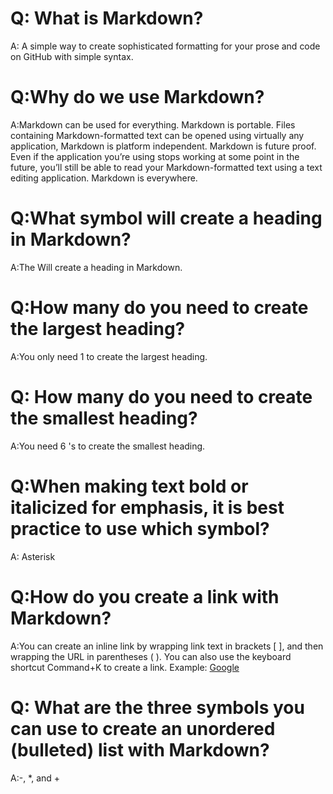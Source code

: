 # Q: What is Markdown?

A: A simple way to create sophisticated formatting for your prose and code on GitHub with simple syntax.

# Q:Why do we use Markdown?

A:Markdown can be used for everything. Markdown is portable. Files containing Markdown-formatted text can be opened using virtually any application, Markdown is platform independent. Markdown is future proof. Even if the application you’re using stops working at some point in the future, you’ll still be able to read your Markdown-formatted text using a text editing application. Markdown is everywhere.

# Q:What symbol will create a heading in Markdown?

A:The   Will create a heading in Markdown.

# Q:How many do you need to create the largest heading?

A:You only need 1   to create the largest heading.

# Q: How many do you need to create the smallest heading?

A:You need 6  's to create the smallest heading.

# Q:When making text bold or italicized for emphasis, it is best practice to use which symbol?

A: Asterisk

# Q:How do you create a link with Markdown?

A:You can create an inline link by wrapping link text in brackets [ ], and then wrapping the URL in parentheses ( ). You can also use the keyboard shortcut Command+K to create a link. Example: [Google](https://google.com/)

# Q: What are the three symbols you can use to create an unordered (bulleted) list with Markdown?

A:-, *, and + 

